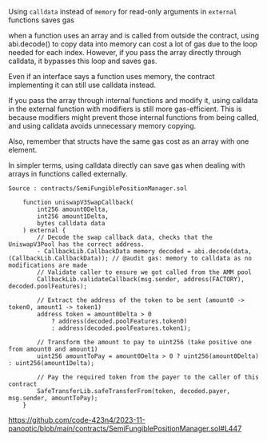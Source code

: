 Using `calldata` instead of `memory` for read-only arguments in `external` functions saves gas

when a function uses an array and is called from outside the contract, using abi.decode() to copy data into memory can cost a lot of gas due to the loop needed for each index. However, if you pass the array directly through calldata, it bypasses this loop and saves gas.

Even if an interface says a function uses memory, the contract implementing it can still use calldata instead.

If you pass the array through internal functions and modify it, using calldata in the external function with modifiers is still more gas-efficient. This is because modifiers might prevent those internal functions from being called, and using calldata avoids unnecessary memory copying.

Also, remember that structs have the same gas cost as an array with one element.

In simpler terms, using calldata directly can save gas when dealing with arrays in functions called externally.

```
Source : contracts/SemiFungiblePositionManager.sol

    function uniswapV3SwapCallback(
        int256 amount0Delta,
        int256 amount1Delta,
        bytes calldata data
    ) external {
        // Decode the swap callback data, checks that the UniswapV3Pool has the correct address.
        - CallbackLib.CallbackData memory decoded = abi.decode(data, (CallbackLib.CallbackData)); // @audit gas: memory to calldata as no modifications are made
        // Validate caller to ensure we got called from the AMM pool
        CallbackLib.validateCallback(msg.sender, address(FACTORY), decoded.poolFeatures);

        // Extract the address of the token to be sent (amount0 -> token0, amount1 -> token1)
        address token = amount0Delta > 0
            ? address(decoded.poolFeatures.token0)
            : address(decoded.poolFeatures.token1);

        // Transform the amount to pay to uint256 (take positive one from amount0 and amount1)
        uint256 amountToPay = amount0Delta > 0 ? uint256(amount0Delta) : uint256(amount1Delta);

        // Pay the required token from the payer to the caller of this contract
        SafeTransferLib.safeTransferFrom(token, decoded.payer, msg.sender, amountToPay);
    }

```

https://github.com/code-423n4/2023-11-panoptic/blob/main/contracts/SemiFungiblePositionManager.sol#L447